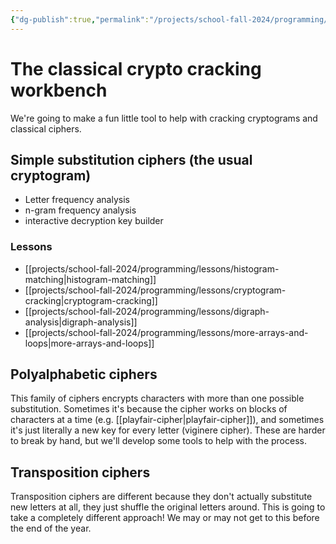 ```yaml
---
{"dg-publish":true,"permalink":"/projects/school-fall-2024/programming/programming-projects/crypto-cracker-workbench/"}
---
```



# The classical crypto cracking workbench

We're going to make a fun little tool to help with cracking cryptograms and classical ciphers. 

## Simple substitution ciphers (the usual cryptogram)

- Letter frequency analysis
- n-gram frequency analysis
- interactive decryption key builder

### Lessons

- [[projects/school-fall-2024/programming/lessons/histogram-matching\|histogram-matching]]
- [[projects/school-fall-2024/programming/lessons/cryptogram-cracking\|cryptogram-cracking]]
- [[projects/school-fall-2024/programming/lessons/digraph-analysis\|digraph-analysis]]
- [[projects/school-fall-2024/programming/lessons/more-arrays-and-loops\|more-arrays-and-loops]]

## Polyalphabetic ciphers

This family of ciphers encrypts characters with more than one possible substitution. Sometimes it's because the cipher works on blocks of characters at a time (e.g. [[playfair-cipher\|playfair-cipher]]), and sometimes it's just literally a new key for every letter (viginere cipher). These are harder to break by hand, but we'll develop some tools to help with the process.


## Transposition ciphers

Transposition ciphers are different because they don't actually substitute new letters at all, they just shuffle the original letters around. This is going to take a completely different approach! We may or may not get to this before the end of the year.

